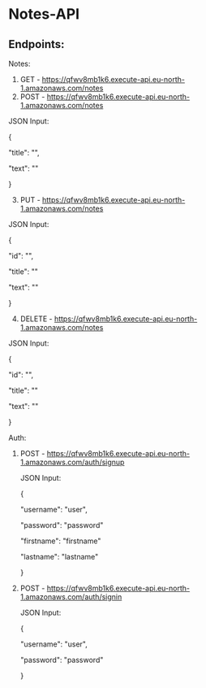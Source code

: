 # Notes-API

  ## Endpoints:
  
  Notes:
  1. GET - https://qfwv8mb1k6.execute-api.eu-north-1.amazonaws.com/notes
  2. POST - https://qfwv8mb1k6.execute-api.eu-north-1.amazonaws.com/notes

  JSON Input:
  
  {
  
   "title": "",
   
   "text": ""

   } 


  3. PUT - https://qfwv8mb1k6.execute-api.eu-north-1.amazonaws.com/notes

  JSON Input:
 
  {
  
   "id": "",
   
   "title": ""
   
   "text": ""

   } 

  4. DELETE - https://qfwv8mb1k6.execute-api.eu-north-1.amazonaws.com/notes

  JSON Input:

  {
  
   "id": "",
   
   "title": ""
   
   "text": ""

   } 

   Auth:
  1. POST - https://qfwv8mb1k6.execute-api.eu-north-1.amazonaws.com/auth/signup
     
     JSON Input:

     {
  
       "username": "user",
   
       "password": "password"
   
       "firstname": "firstname"

       "lastname": "lastname"

     } 
  
  1. POST - https://qfwv8mb1k6.execute-api.eu-north-1.amazonaws.com/auth/signin
     
     JSON Input:

     {
     
       "username": "user",

       "password": "password"

      }

     
       	
		  
		 
		
  
